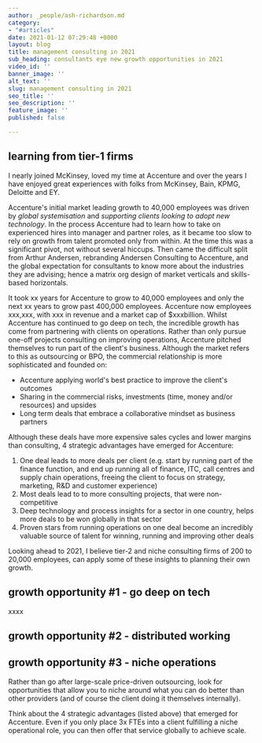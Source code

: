 ```yaml
---
author: _people/ash-richardson.md
category:
- "#articles"
date: 2021-01-12 07:29:48 +0000
layout: blog
title: management consulting in 2021
sub_heading: consultants eye new growth opportunities in 2021
video_id: ''
banner_image: ''
alt_text: ''
slug: management consulting in 2021
seo_title: ''
seo_description: ''
feature_image: ''
published: false

---
```

## learning from tier-1 firms

I nearly joined McKinsey, loved my time at Accenture and over the years I have enjoyed great experiences with folks from McKinsey, Bain, KPMG, Deloitte and EY.

Accenture's initial market leading growth to 40,000 employees was driven by _global systemisation_ and _supporting clients looking to adopt new technology_.  In the process Accenture had to learn how to take on experienced hires into manager and partner roles, as it became too slow to rely on growth from talent promoted only from within.  At the time this was a significant pivot, not without several hiccups.  Then came the difficult split from Arthur Andersen, rebranding Andersen Consulting to Accenture, and the global expectation for consultants to know more about the industries they are advising; hence a matrix org design of market verticals and skills-based horizontals.

It took xx years for Accenture to grow to 40,000 employees and only the next xx years to grow past 400,000 employees.  Accenture now employees xxx,xxx, with xxx in revenue and a market cap of $xxxbillion.  Whilst Accenture has continued to go deep on tech, the incredible growth has come from partnering with clients on operations.  Rather than only pursue one-off projects consulting on improving operations, Accenture pitched themselves to run part of the client's business.  Although the market refers to this as outsourcing or BPO, the commercial relationship is more sophisticated and founded on:

* Accenture applying world's best practice to improve the client's outcomes
* Sharing in the commercial risks, investments (time, money and/or resources) and upsides
* Long term deals that embrace a collaborative mindset as business partners

Although these deals have more expensive sales cycles and lower margins than consulting, 4 strategic advantages have emerged for Accenture:

1. One deal leads to more deals per client (e.g. start by running part of the finance function, and end up running all of finance, ITC, call centres and supply chain operations, freeing the client to focus on strategy, marketing, R&D and customer experience)
2. Most deals lead to to more consulting projects, that were non-competitive 
3. Deep technology and process insights for a sector in one country, helps more deals to be won globally in that sector
4. Proven stars from running operations on one deal become an incredibly valuable source of talent for winning, running and improving other deals

Looking ahead to 2021, I believe tier-2 and niche consulting firms of 200 to 20,000 employees, can apply some of these insights to planning their own growth.

## growth opportunity #1 - go deep on tech

xxxx

## growth opportunity #2 - distributed working

## growth opportunity #3 - niche operations

Rather than go after large-scale price-driven outsourcing, look for opportunities that allow you to niche around what you can do better than other providers (and of course the client doing it themselves internally).

Think about the 4 strategic advantages (listed above) that emerged for Accenture.  Even if you only place 3x FTEs into a client fulfilling a niche operational role, you can then offer that service globally to achieve scale.